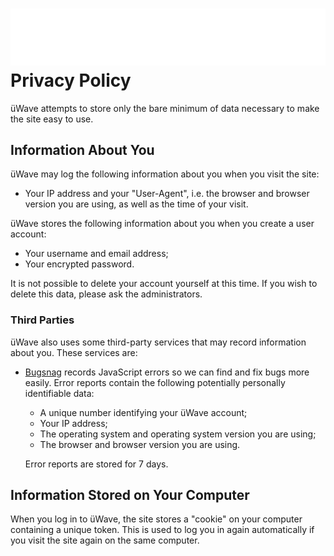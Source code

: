 # <img src="../assets/img/logo-white.png" alt="üWave" class="Privacy-logo"> Privacy Policy

üWave attempts to store only the bare minimum of data necessary to make the site
easy to use.

## Information About You

üWave may log the following information about you when you visit the site:

 - Your IP address and your "User-Agent", i.e. the browser and browser version
   you are using, as well as the time of your visit.

üWave stores the following information about you when you create a user account:

 - Your username and email address;
 - Your encrypted password.

It is not possible to delete your account yourself at this time. If you wish to
delete this data, please ask the administrators.

### Third Parties

üWave also uses some third-party services that may record information about you.
These services are:

 * [Bugsnag](https://bugsnag.com) records JavaScript errors so we can find and
   fix bugs more easily. Error reports contain the following potentially
   personally identifiable data:

   * A unique number identifying your üWave account;
   * Your IP address;
   * The operating system and operating system version you are using;
   * The browser and browser version you are using.

   Error reports are stored for 7 days.

## Information Stored on Your Computer

When you log in to üWave, the site stores a "cookie" on your computer containing
a unique token. This is used to log you in again automatically if you visit the
site again on the same computer.
